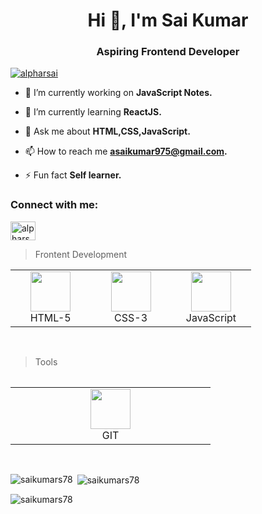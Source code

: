 <h1 align="center">Hi 👋, I'm Sai Kumar</h1>
<h3 align="center">Aspiring Frontend Developer</h3>

<p align="left"> <a href="https://twitter.com/alpharsai" target="blank"><img src="https://img.shields.io/twitter/follow/alpharsai?logo=twitter&style=for-the-badge" alt="alpharsai" /></a> </p>

- 🔭 I’m currently working on **JavaScript Notes.**

- 🌱 I’m currently learning **ReactJS.**

- 💬 Ask me about **HTML,CSS,JavaScript.**

- 📫 How to reach me **asaikumar975@gmail.com.**

- ⚡ Fun fact **Self learner.**

<h3 align="left">Connect with me:</h3>
<p align="left">
<a href="https://twitter.com/alpharsai" target="blank"><img align="center" src="https://raw.githubusercontent.com/rahuldkjain/github-profile-readme-generator/master/src/images/icons/Social/twitter.svg" alt="alpharsai" height="30" width="40" /></a>
</p>

>Frontent Development
   <table>
   <tbody>
	  <tr>
		  
 <td align="Center" width="25%">   
        <a href="#dhrumi-tech" >
        <img height="64px" width="64px" src="https://cdn.svgporn.com/logos/html-5.svg">
      </a>
      <br>HTML-5
  </td>
	 
	 
 <td align="Center" width="25%">   
        <a href="#dhrumi-tech" >
       <img height="64px" width="64px" src="https://cdn.svgporn.com/logos/css-3.svg">
      </a>
      <br>CSS-3
  </td>
	 
	 
<td align="Center" width="25%">   
        <a href="#dhrumi-tech" >
        <img height="64px" width="64px" src="https://cdn.svgporn.com/logos/javascript.svg">
      </a>
      <br>JavaScript
</td>
</tr>
</tbody>
<table>
	<br>	  
	
	
>Tools
	
<table>
   <tbody>
	 <tr>
		  
<td align="Center" width="25%">   
        <a href="#dhrumi-tech" >
        <img height="64px" width="64px" src="https://upload.wikimedia.org/wikipedia/commons/thumb/3/3f/Git_icon.svg/1200px-Git_icon.svg.png">
      </a>
      <br>GIT
  </td>
</tr>
</tbody>
  </table>
	
<br>

<p><img align="left" src="https://github-readme-stats.vercel.app/api/top-langs?username=saikumars78&show_icons=true&locale=en&layout=compact" alt="saikumars78" /></p>

<p>&nbsp;<img align="center" src="https://github-readme-stats.vercel.app/api?username=saikumars78&show_icons=true&locale=en" alt="saikumars78" /></p>

<p><img align="center" src="https://github-readme-streak-stats.herokuapp.com/?user=saikumars78&" alt="saikumars78" /></p>
